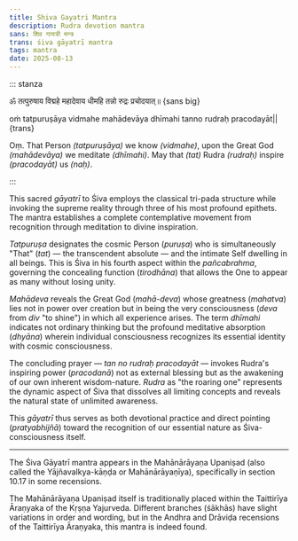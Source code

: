 ```yaml
---
title: Shiva Gayatri Mantra
description: Rudra devotion mantra
sans: शिव गायत्री मन्त्र
trans: śiva gāyatrī mantra
tags: mantra
date: 2025-08-13
---
```


::: stanza

ॐ तत्पुरुषाय विद्महे महादेवाय धीमहि
तन्नो रुद्रः प्रचोदयात्॥ {sans big}

oṁ tatpuruṣāya vidmahe mahādevāya dhīmahi
tanno rudraḥ pracodayāt|| {trans}

Oṃ. That Person _(tatpuruṣāya)_ we know _(vidmahe)_, upon the Great God _(mahādevāya)_ we meditate _(dhīmahi)_.
May that _(tat)_ Rudra _(rudraḥ)_ inspire _(pracodayāt)_ us _(naḥ)_.

:::

<youtube-embed id="4X4li9JT33U" />

This sacred _gāyatrī_ to Śiva employs the classical tri-pada structure while invoking the supreme reality through three of his most profound epithets. The mantra establishes a complete contemplative movement from recognition through meditation to divine inspiration.

_Tatpuruṣa_ designates the cosmic Person (_puruṣa_) who is simultaneously "That" (_tat_) — the transcendent absolute — and the intimate Self dwelling in all beings. This is Śiva in his fourth aspect within the _pañcabrahma_, governing the concealing function (_tirodhāna_) that allows the One to appear as many without losing unity.

_Mahādeva_ reveals the Great God (_mahā-deva_) whose greatness (_mahatva_) lies not in power over creation but in being the very consciousness (_deva_ from _div_ "to shine") in which all experience arises. The term _dhīmahi_ indicates not ordinary thinking but the profound meditative absorption (_dhyāna_) wherein individual consciousness recognizes its essential identity with cosmic consciousness.

The concluding prayer — _tan no rudraḥ pracodayāt_ — invokes Rudra's inspiring power (_pracodanā_) not as external blessing but as the awakening of our own inherent wisdom-nature. _Rudra_ as "the roaring one" represents the dynamic aspect of Śiva that dissolves all limiting concepts and reveals the natural state of unlimited awareness.

This _gāyatrī_ thus serves as both devotional practice and direct pointing (_pratyabhijñā_) toward the recognition of our essential nature as Śiva-consciousness itself.

---

The Śiva Gāyatrī mantra appears in the Mahānārāyaṇa Upaniṣad (also called the Yājñavalkya-kāṇḍa or Mahānārāyaṇīya), specifically in section 10.17 in some recensions.

The Mahānārāyaṇa Upaniṣad itself is traditionally placed within the Taittirīya Āraṇyaka of the Kṛṣṇa Yajurveda. Different branches (śākhās) have slight variations in order and wording, but in the Andhra and Drāviḍa recensions of the Taittirīya Āraṇyaka, this mantra is indeed found.
